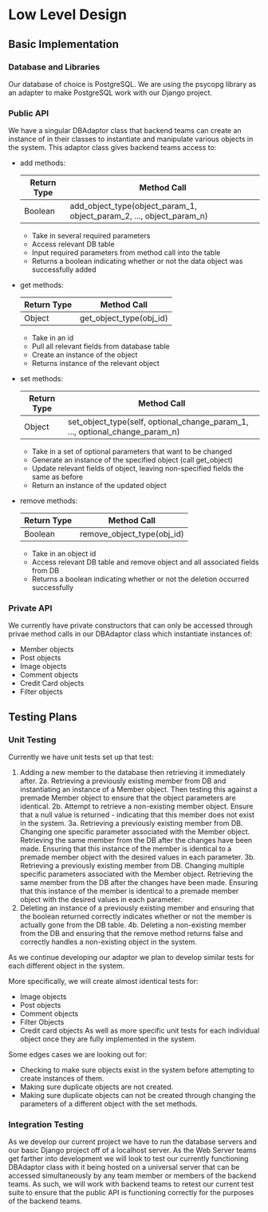 # Low Level Design

## Basic Implementation

### Database and Libraries

Our database of choice is PostgreSQL. We are using the psycopg library as an adapter to make PostgreSQL work with our Django project. 

### Public API

We have a singular DBAdaptor class that backend teams can create an instance of in their classes to instantiate and manipulate various objects
in the system. This adaptor class gives backend teams access to:
   - add methods:
   
      | Return Type | Method Call                                                          |
      |-------------|----------------------------------------------------------------------|
      | Boolean     | add_object_type(object_param_1, object_param_2, ..., object_param_n) |
      
      - Take in several required parameters
      - Access relevant DB table
      - Input required parameters from method call into the table
      - Returns a boolean indicating whether or not the data object was successfully added
   - get methods:
   
      | Return Type | Method Call             |
      |-------------|-------------------------|
      | Object      | get_object_type(obj_id) |
      
      - Take in an id
      - Pull all relevant fields from database table
      - Create an instance of the object
      - Returns instance of the relevant object
   - set methods:
   
      | Return Type | Method Call                                                                  |
      |-------------|------------------------------------------------------------------------------|
      | Object      | set_object_type(self, optional_change_param_1, ..., optional_change_param_n) |
      
      - Take in a set of optional parameters that want to be changed
      - Generate an instance of the specified object (call get_object)
      - Update relevant fields of object, leaving non-specified fields the same as before
      - Return an instance of the updated object
   - remove methods:
   
      | Return Type | Method Call                |
      |-------------|----------------------------|
      | Boolean     | remove_object_type(obj_id) |
      
      - Take in an object id
      - Access relevant DB table and remove object and all associated fields from DB
      - Returns a boolean indicating whether or not the deletion occurred successfully

### Private API

We currently have private constructors that can only be accessed through privae method calls in our DBAdaptor class 
which instantiate instances of:
   - Member objects
   - Post objects
   - Image objects
   - Comment objects
   - Credit Card objects
   - Filter objects

## Testing Plans

### Unit Testing

Currently we have unit tests set up that test:
   1. Adding a new member to the database then retrieving it immediately after.
   2a. Retrieving a previously existing member from DB and instantiating an instance of a Member object.
      Then testing this against a premade Member object to ensure that the object parameters are identical.
   2b. Attempt to retrieve a non-existing member object.
       Ensure that a null value is returned - indicating that this member does not exist in the system. 
   3a. Retrieving a previously existing member from DB.
      Changing one specific parameter associated with the Member object.
      Retrieving the same member from the DB after the changes have been made.
      Ensuring that this instance of the member is identical to a premade member object with the desired values in each parameter.
   3b. Retrieving a previously existing member from DB.
      Changing multiple specific parameters associated with the Member object.
      Retrieving the same member from the DB after the changes have been made.
      Ensuring that this instance of the member is identical to a premade member object with the desired values in each parameter.
   4. Deleting an instance of a previously existing member and ensuring that the boolean returned correctly indicates whether or not
      the member is actually gone from the DB table.
   4b. Deleting a non-existing member from the DB and ensuring that the remove method returns false and correctly handles a non-existing
      object in the system. 
      
As we continue developing our adaptor we plan to develop similar tests for each different object in the system.

More specifically, we will create almost identical tests for:
   - Image objects
   - Post objects
   - Comment objects
   - Filter Objects
   - Credit card objects
As well as more specific unit tests for each individual object once they are fully implemented in the system. 

Some edges cases we are looking out for:
   - Checking to make sure objects exist in the system before attempting to create instances of them.
   - Making sure duplicate objects are not created.
   - Making sure duplicate objects can not be created through changing the parameters of a different object with the set methods.

### Integration Testing

As we develop our current project we have to run the database servers and our basic Django project off of a localhost server. As the 
Web Server teams get farther into development we will look to test our currently functioning DBAdaptor class with it being hosted on a 
universal server that can be accessed simultaneously by any team member or members of the backend teams. As such, we will work
with backend teams to retest our current test suite to ensure that the public API is functioning correctly for the purposes of the 
backend teams. 





